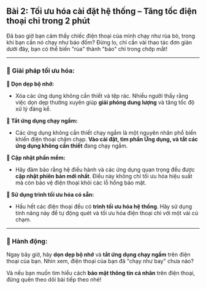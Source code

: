 ## Bài 2: Tối ưu hóa cài đặt hệ thống – Tăng tốc điện thoại chỉ trong 2 phút

Đã bao giờ bạn cảm thấy chiếc điện thoại của mình chạy như rùa bò, trong khi bạn cần nó chạy như báo đốm? Đừng lo, chỉ cần vài thao tác đơn giản dưới đây, bạn có thể biến "rùa" thành "báo" chỉ trong chớp mắt!

---

### 📌 Giải pháp tối ưu hóa:

**🔹 Dọn dẹp bộ nhớ:**
- Xóa các ứng dụng không cần thiết và tệp rác. Nhiều người thấy rằng việc dọn dẹp thường xuyên giúp **giải phóng dung lượng** và tăng tốc độ xử lý đáng kể.

**🔹 Tắt ứng dụng chạy ngầm:**
- Các ứng dụng không cần thiết chạy ngầm là một nguyên nhân phổ biến khiến điện thoại chậm chạp. **Vào cài đặt, tìm phần Ứng dụng, và tắt các ứng dụng không cần thiết** đang chạy ngầm.

**🔹 Cập nhật phần mềm:**
- Hãy đảm bảo rằng hệ điều hành và các ứng dụng quan trọng đều được **cập nhật phiên bản mới nhất**. Điều này không chỉ tối ưu hóa hiệu suất mà còn bảo vệ điện thoại khỏi các lỗ hổng bảo mật.

**🔹 Sử dụng trình tối ưu hóa có sẵn:**
- Hầu hết các điện thoại đều có **trình tối ưu hóa hệ thống**. Hãy sử dụng tính năng này để tự động quét và tối ưu hóa điện thoại chỉ với một vài cú chạm.

---

### 🚀 Hành động:

Ngay bây giờ, hãy **dọn dẹp bộ nhớ** và **tắt ứng dụng chạy ngầm** trên điện thoại của bạn. Nhìn xem, điện thoại của bạn đã "chạy như bay" chưa nào?

Và nếu bạn muốn tìm hiểu cách **bảo mật thông tin cá nhân** trên điện thoại, đừng quên theo dõi bài tiếp theo nhé!